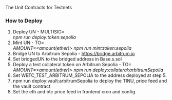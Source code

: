 The Unit Contracts for Testnets

### How to Deploy

1. Deploy UN - MULTISIG=<Address> npm run deploy:token:sepolia
2. Mint UN - TO=<Address> AMOUNT=<amount(ether)> npm run mint:token:sepolia
3. Bridge UN to Arbitrum Sepolia - https://bridge.arbitrum.io
4. Set bridgedUN to the bridged address in Base.s.sol
5. Deploy a test collateral token on Arbitrum Sepolia - TO=<Address> AMOUNT=<amount(ether)> npm run deploy:collateral:arbitrumSepolia
6. Set WBTC_TEST_ARBITRUM_SEPOLIA to the address deployed at step 5. 
7. npm run deploy:vault:arbitrumSepolia to deploy the TINU, price feed and the vault contract
8. Set the eth and btc price feed in frontend cron and config
